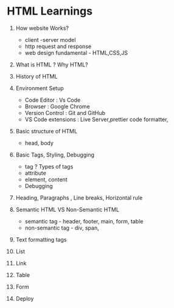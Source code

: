 # HTML Learnings

1. How website Works?
    - client -server model
    - http request and response
    - web design fundamental - HTML,CSS,JS

2. What is HTML ? Why HTML?
3. History of HTML
4. Environment Setup
    - Code Editor : Vs Code
    - Browser : Google Chrome
    - Version Control : Git and GitHub
    - VS Code extensions : Live Server,prettier code formatter,

6. Basic structure of HTML
    - head, body
7. Basic Tags, Styling, Debugging
    - tag ? Types of tags
    - attribute
    - element, content
    - Debugging
8. Heading, Paragraphs , Line breaks, Horizontal rule
9. Semantic HTML VS Non-Semantic HTML
    - semantic tag - header, footer, main, form, table
    - non-semantic tag - div, span, 
10. Text formatting tags
11. List
12. Link
13. Table
14. Form
15. Deploy

